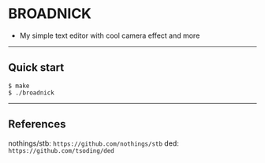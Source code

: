 # BROADNICK

* My simple text editor with cool camera effect and more

---

## Quick start

```console
$ make
$ ./broadnick
```

---

## References

nothings/stb: `https://github.com/nothings/stb`
ded: `https://github.com/tsoding/ded`
